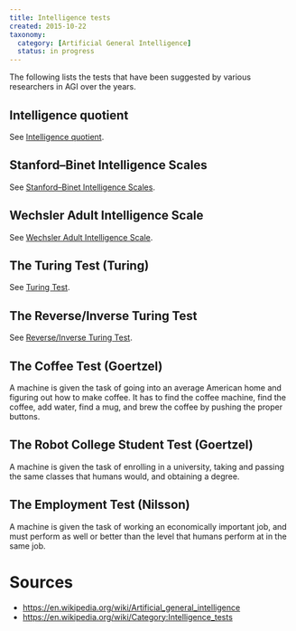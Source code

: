 ```yaml
---
title: Intelligence tests
created: 2015-10-22
taxonomy:
  category: [Artificial General Intelligence]
  status: in progress
---
```


The following lists the tests that have been suggested by various researchers in AGI over the years.

## Intelligence quotient

See [Intelligence quotient](https://en.wikipedia.org/wiki/Intelligence_quotient).

## Stanford–Binet Intelligence Scales

See [Stanford–Binet Intelligence Scales](https://en.wikipedia.org/wiki/Stanford%E2%80%93Binet_Intelligence_Scales).

## Wechsler Adult Intelligence Scale

See [Wechsler Adult Intelligence Scale](https://en.wikipedia.org/wiki/Wechsler_Adult_Intelligence_Scale).

## The Turing Test (Turing)

See [Turing Test](https://en.wikipedia.org/wiki/Turing_test).

## The Reverse/Inverse Turing Test

See [Reverse/Inverse Turing Test](https://en.wikipedia.org/wiki/Reverse_Turing_test).

## The Coffee Test (Goertzel)

A machine is given the task of going into an average American home and figuring out how to make coffee. It has to find the coffee machine, find the coffee, add water, find a mug, and brew the coffee by pushing the proper buttons.

## The Robot College Student Test (Goertzel)

A machine is given the task of enrolling in a university, taking and passing the same classes that humans would, and obtaining a degree.

##  The Employment Test (Nilsson)

A machine is given the task of working an economically important job, and must perform as well or better than the level that humans perform at in the same job.

# Sources
* https://en.wikipedia.org/wiki/Artificial_general_intelligence
* https://en.wikipedia.org/wiki/Category:Intelligence_tests